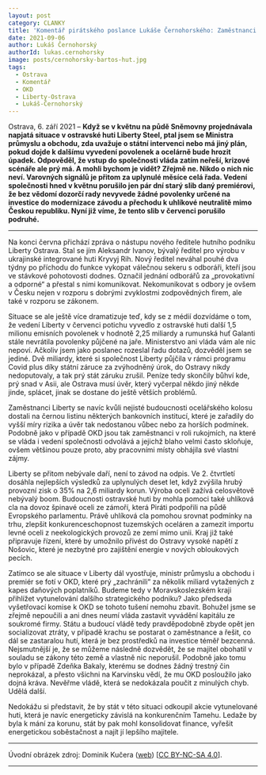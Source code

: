 ```yaml
---
layout: post
category: CLANKY
title: 'Komentář pirátského poslance Lukáše Černohorského: Zaměstnanci ostravské huti jako rukojmí, z LIBERTY zmizely další povolenky za miliardy a vláda mlčí '
date: 2021-09-06
author: Lukáš Černohorský
authorId: lukas.cernohorsky
image: posts/cernohorsky-bartos-hut.jpg
tags:
  - Ostrava
  - Komentář
  - OKD
  - Liberty-Ostrava
  - Lukáš-Černohorský
---
```


Ostrava, 6. září 2021 – **Když se v květnu na půdě Sněmovny projednávala napjatá situace v ostravské huti Liberty Steel, ptal jsem se Ministra průmyslu a obchodu, zda uvažuje o státní intervenci nebo má jiný plán, pokud dojde k dalšímu vyvedení povolenek a ocelárně bude hrozit úpadek. Odpověděl, že vstup do společnosti vláda zatím neřeší, krizové scénáře ale prý má. A mohli bychom je vidět? Zřejmě ne. Nikdo o nich nic neví.  Varovných signálů je přitom za uplynulé měsíce celá řada. Vedení společnosti hned v květnu porušilo jen pár dní starý slib daný premiérovi, že bez vědomí dozorčí rady nevyvede žádné povolenky určené na investice do modernizace závodu a přechodu k uhlíkové neutralitě mimo Českou republiku. Nyní již víme, že tento slib v červenci porušilo podruhé.**

<hr />

Na konci června přichází zpráva o nástupu nového ředitele hutního podniku Liberty Ostrava. Stal se jím Aleksandr Ivanov, bývalý ředitel pro výrobu v ukrajinské integrované huti Kryvyj Rih. Nový ředitel neváhal pouhé dva týdny po příchodu do funkce vykopat válečnou sekeru s odboráři, kteří jsou ve stávkové pohotovosti dodnes. Označil jednání odborářů za „provokativní a odporné“ a přestal s nimi komunikovat. Nekomunikovat s odbory je ovšem v Česku nejen v rozporu s dobrými zvyklostmi zodpovědných firem, ale také v rozporu se zákonem. 

Situace se ale ještě více dramatizuje teď, kdy se z médií dozvídáme o tom, že vedení Liberty v červenci potichu vyvedlo z ostravské huti další 1,5 milionu emisních povolenek v hodnotě 2,25 miliardy a rumunská huť Galanti stále nevrátila povolenky půjčené na jaře. Ministerstvo ani vláda vám ale nic nepoví. Ačkoliv jsem jako poslanec rozeslal řadu dotazů, dozvěděl jsem se jediné. Dvě miliardy, které si společnost Liberty půjčila v rámci programu Covid plus díky státní záruce za zvýhodněný úrok, do Ostravy nikdy nedoputovaly, a tak prý stát záruku zrušil. Peníze tedy skončily bůhví kde, prý snad v Asii, ale Ostrava musí úvěr, který vyčerpal někdo jiný někde jinde, splácet, jinak se dostane do ještě větších problémů.

Zaměstnanci Liberty se navíc kvůli nejisté budoucnosti ocelářského kolosu dostali na černou listinu některých bankovních institucí, které je zařadily do vyšší míry rizika a úvěr tak nedostanou vůbec nebo za horších podmínek. Podobně jako v případě OKD jsou tak zaměstnanci v roli rukojmích, na které se vláda i vedení společnosti odvolává a jejichž blaho velmi často skloňuje, ovšem většinou pouze proto, aby pracovními místy obhájila své vlastní zájmy.

Liberty se přitom nebývale daří, není to závod na odpis. Ve 2. čtvrtletí dosáhla nejlepších výsledků za uplynulých deset let, když zvýšila hrubý provozní zisk o 35% na 2,6 miliardy korun. Výroba oceli zažívá celosvětově nebývalý boom. Budoucnosti ostravské huti by mohla pomoci také uhlíková cla na dovoz špinavé oceli ze zámoří, která Piráti podpořili na půdě Evropského parlamentu. Právě uhlíková cla pomohou srovnat podmínky na trhu, zlepšit konkurenceschopnost tuzemských oceláren a zamezit importu levné oceli z neekologických provozů ze zemí mimo unii. Kraj již také připravuje řízení, které by umožnilo přivést do Ostravy vysoké napětí z Nošovic, které je nezbytné pro zajištění energie v nových obloukových pecích.

Zatímco se ale situace v Liberty dál vyostřuje, ministr průmyslu a obchodu i premiér se fotí v OKD, které prý „zachránili“ za několik miliard vytažených z kapes daňových poplatníků. Budeme tedy v Moravskoslezském kraji přihlížet vytunelování dalšího strategického podniku? Jako předseda vyšetřovací komise k OKD se tohoto tušení nemohu zbavit. Bohužel jsme se zřejmě nepoučili a ani dnes neumí vláda zastavit vyvádění kapitálu ze soukromé firmy. Státu a budoucí vládě tedy pravděpodobně zbyde opět jen socializovat ztráty, v případě krachu se postarat o zaměstnance a řešit, co dál se zastaralou hutí, která je bez prostředků na investice téměř bezcenná. Nejsmutnější je, že se můžeme následně dozvědět, že se majitel obohatil v souladu se zákony této země a vlastně nic neporušil. Podobně jako tomu bylo v případě Zdeňka Bakaly, kterému se dodnes žádný trestný čin neprokázal, a přesto všichni na Karvinsku vědí, že mu OKD posloužilo jako dojná kráva. Nevěřme vládě, která se nedokázala poučit z minulých chyb. Udělá další.

Nedokážu si představit, že by stát v této situaci odkoupil akcie vytunelované huti, která je navíc energeticky závislá na konkurenčním Tamehu. Ledaže by byla k mání za korunu, stát by pak mohl konsolidovat finance, vyřešit energetickou soběstačnost a najít jí lepšího majitele.

---

Úvodní obrázek zdroj: Dominik Kučera ([web](https://www.dominikkucera.com/ "Dominik Kučera – Photo & Video")) \[[CC BY-NC-SA 4.0](https://creativecommons.org/licenses/by-nc-sa/4.0/deed.cs)\].

- - -
